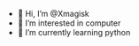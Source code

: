 - 👋 Hi, I’m @Xmagisk
- 👀 I’m interested in computer
- 🌱 I’m currently learning python

<!---
Xmagisk/Xmagisk is a ✨ special ✨ repository because its `README.md` (this file) appears on your GitHub profile.
You can click the Preview link to take a look at your changes.
--->
